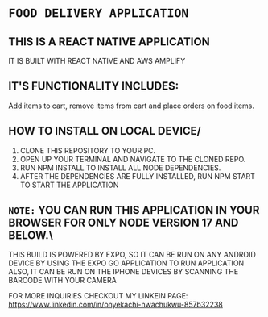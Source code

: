 # `FOOD DELIVERY APPLICATION`

## THIS IS A REACT NATIVE APPLICATION
IT IS BUILT WITH REACT NATIVE AND AWS AMPLIFY

## IT'S FUNCTIONALITY INCLUDES:
 Add items to cart, remove items from cart and place orders on food items.
 
 ## HOW TO INSTALL ON LOCAL DEVICE/
 1. CLONE THIS REPOSITORY TO YOUR PC.
 2. OPEN UP YOUR TERMINAL AND NAVIGATE TO THE CLONED REPO.
 3. RUN NPM INSTALL TO INSTALL ALL NODE DEPENDENCIES.
 4. AFTER THE DEPENDENCIES ARE FULLY INSTALLED, RUN NPM START TO START THE APPLICATION
 
 ## `NOTE:` YOU CAN RUN THIS APPLICATION IN YOUR BROWSER FOR ONLY NODE VERSION 17 AND BELOW.\
THIS BUILD IS POWERED BY EXPO, SO IT CAN BE RUN ON ANY ANDROID DEVICE BY USING THE EXPO GO APPLICATION TO RUN APPLICATION
ALSO, IT CAN BE RUN ON THE IPHONE DEVICES BY SCANNING THE BARCODE WITH YOUR CAMERA


FOR MORE INQUIRIES CHECKOUT MY LINKEIN PAGE: 
https://www.linkedin.com/in/onyekachi-nwachukwu-857b32238
